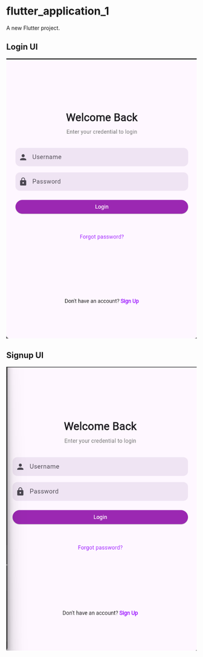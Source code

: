 # flutter_application_1

A new Flutter project.

## Login UI

![Login Screen](assets/login.png)

## Signup UI

![Signup Screen](assets/signup.png)

